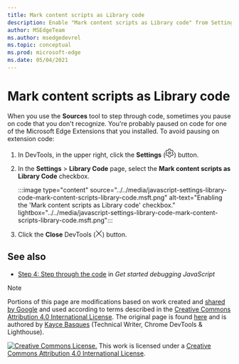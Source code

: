 ```yaml
---
title: Mark content scripts as Library code
description: Enable "Mark content scripts as Library code" from Settings > Framework Library Code.
author: MSEdgeTeam
ms.author: msedgedevrel
ms.topic: conceptual
ms.prod: microsoft-edge
ms.date: 05/04/2021
---
```

<!-- Copyright Kayce Basques

   Licensed under the Apache License, Version 2.0 (the "License");
   you may not use this file except in compliance with the License.
   You may obtain a copy of the License at

       https://www.apache.org/licenses/LICENSE-2.0

   Unless required by applicable law or agreed to in writing, software
   distributed under the License is distributed on an "AS IS" BASIS,
   WITHOUT WARRANTIES OR CONDITIONS OF ANY KIND, either express or implied.
   See the License for the specific language governing permissions and
   limitations under the License.  -->
# Mark content scripts as Library code

When you use the **Sources** tool to step through code, sometimes you pause on code that you don't recognize.  You're probably paused on code for one of the Microsoft Edge Extensions that you installed.  To avoid pausing on extension code:

1. In DevTools, in the upper right, click the **Settings** (![Settings icon.](../../media/settings-gear-icon-light-theme.png)) button.

1. In the **Settings** > **Library Code** page, select the **Mark content scripts as Library Code** checkbox.

   :::image type="content" source="../../media/javascript-settings-library-code-mark-content-scripts-library-code.msft.png" alt-text="Enabling the 'Mark content scripts as Library code' checkbox." lightbox="../../media/javascript-settings-library-code-mark-content-scripts-library-code.msft.png":::

1. Click the **Close** DevTools (![Close DevTools icon.](../../media/close-devtools-icon-light-theme.png)) button.


<!-- ====================================================================== -->
## See also

* [Step 4: Step through the code](../index.md#step-4-step-through-the-code) in _Get started debugging JavaScript_


<!-- ====================================================================== -->
> [!NOTE]
> Portions of this page are modifications based on work created and [shared by Google](https://developers.google.com/terms/site-policies) and used according to terms described in the [Creative Commons Attribution 4.0 International License](https://creativecommons.org/licenses/by/4.0).
> The original page is found [here](https://developer.chrome.com/docs/devtools/javascript/ignore-chrome-extension-scripts/) and is authored by [Kayce Basques](https://developers.google.com/web/resources/contributors#kayce-basques) (Technical Writer, Chrome DevTools & Lighthouse).

[![Creative Commons License.](https://i.creativecommons.org/l/by/4.0/88x31.png)](https://creativecommons.org/licenses/by/4.0)
This work is licensed under a [Creative Commons Attribution 4.0 International License](https://creativecommons.org/licenses/by/4.0).
